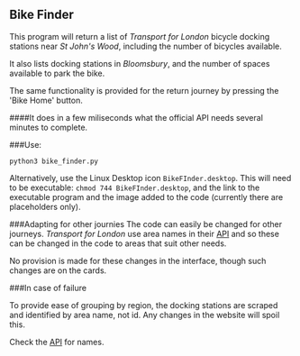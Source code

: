 ## Bike Finder
This program will return a list of *Transport for London* bicycle
docking stations near *St John's Wood*, including the number of
bicycles available.

It also lists docking stations in *Bloomsbury*, and the number of spaces available to park the bike.

The same functionality is provided for the return journey by pressing the 'Bike Home' button.

####It does in a few miliseconds what the official API needs several minutes to complete.

###Use:

`python3 bike_finder.py`

Alternatively, use the Linux Desktop icon `BikeFInder.desktop`. 
This will need to be executable: `chmod 744 BikeFInder.desktop`, and the link to the executable program and the image added to the code (currently there are placeholders only).

###Adapting for other journies
The code can easily be changed for other journeys. *Transport for London* use area names in their [API](https://tfl.gov.uk/syndication/feeds/cycle-hire/livecyclehireupdates.xml) and so these can be changed in the code to areas that suit other needs.

No provision is made for these changes in the interface, though such changes are on the cards.

###In case of failure

To provide ease of grouping by region, the docking stations are scraped and identified by area name, not id. Any changes in the website will spoil this.

Check the [API](https://tfl.gov.uk/syndication/feeds/cycle-hire/livecyclehireupdates.xml) for names.
